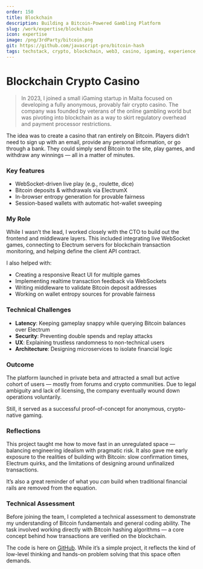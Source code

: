 ```yaml
---
order: 150
title: Blockchain
description: Building a Bitcoin-Powered Gambling Platform
slug: /work/expertise/blockchain
icon: expertise
image: /png/3rdParty/bitcoin.png
git: https://github.com/javascript-pro/bitcoin-hash
tags: techstack, crypto, blockchain, web3, casino, igaming, experience, bitcoin, malta
---
```


# Blockchain Crypto Casino

> In 2023, I joined a small iGaming startup in Malta focused on developing a fully anonymous, provably fair crypto casino. The company was founded by veterans of the online gambling world but was pivoting into blockchain as a way to skirt regulatory overhead and payment processor restrictions.

The idea was to create a casino that ran entirely on Bitcoin. Players didn’t need to sign up with an email, provide any personal information, or go through a bank. They could simply send Bitcoin to the site, play games, and withdraw any winnings — all in a matter of minutes.

### Key features

- WebSocket-driven live play (e.g., roulette, dice)
- Bitcoin deposits & withdrawals via ElectrumX
- In-browser entropy generation for provable fairness
- Session-based wallets with automatic hot-wallet sweeping

### My Role

While I wasn’t the lead, I worked closely with the CTO to build out the frontend and middleware layers. This included integrating live WebSocket games, connecting to Electrum servers for blockchain transaction monitoring, and helping define the client API contract.

I also helped with:

- Creating a responsive React UI for multiple games
- Implementing realtime transaction feedback via WebSockets
- Writing middleware to validate Bitcoin deposit addresses
- Working on wallet entropy sources for provable fairness

### Technical Challenges

- **Latency**: Keeping gameplay snappy while querying Bitcoin balances over Electrum
- **Security**: Preventing double spends and replay attacks
- **UX**: Explaining trustless randomness to non-technical users
- **Architecture**: Designing microservices to isolate financial logic

### Outcome

The platform launched in private beta and attracted a small but active cohort of users — mostly from forums and crypto communities. Due to legal ambiguity and lack of licensing, the company eventually wound down operations voluntarily.

Still, it served as a successful proof-of-concept for anonymous, crypto-native gaming.

### Reflections

This project taught me how to move fast in an unregulated space — balancing engineering idealism with pragmatic risk. It also gave me early exposure to the realities of building with Bitcoin: slow confirmation times, Electrum quirks, and the limitations of designing around unfinalized transactions.

It’s also a great reminder of what you _can_ build when traditional financial rails are removed from the equation.

### Technical Assessment

Before joining the team, I completed a technical assessment to demonstrate my understanding of Bitcoin fundamentals and general coding ability. The task involved working directly with Bitcoin hashing algorithms — a core concept behind how transactions are verified on the blockchain.

The code is here on [GitHub](https://github.com/javascript-pro/bitcoin-hash). While it’s a simple project, it reflects the kind of low-level thinking and hands-on problem solving that this space often demands.
